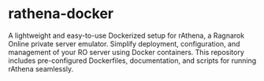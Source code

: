 # rathena-docker
A lightweight and easy-to-use Dockerized setup for rAthena, a Ragnarok Online private server emulator. Simplify deployment, configuration, and management of your RO server using Docker containers. This repository includes pre-configured Dockerfiles, documentation, and scripts for running rAthena seamlessly.
